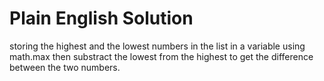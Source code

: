 # Plain English Solution

storing the highest and the lowest numbers in the list in a variable using math.max then substract the lowest from the highest to get the difference between the two numbers.